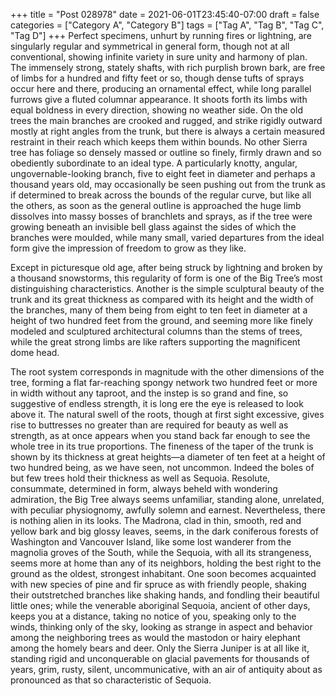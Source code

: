 +++
title = "Post 028978"
date = 2021-06-01T23:45:40-07:00
draft = false
categories = ["Category A", "Category B"]
tags = ["Tag A", "Tag B", "Tag C", "Tag D"]
+++
Perfect specimens, unhurt by running fires or lightning, are singularly regular and symmetrical in general form, though not at all conventional, showing infinite variety in sure unity and harmony of plan. The immensely strong, stately shafts, with rich purplish brown bark, are free of limbs for a hundred and fifty feet or so, though dense tufts of sprays occur here and there, producing an ornamental effect, while long parallel furrows give a fluted columnar appearance. It shoots forth its limbs with equal boldness in every direction, showing no weather side. On the old trees the main branches are crooked and rugged, and strike rigidly outward mostly at right angles from the trunk, but there is always a certain measured restraint in their reach which keeps them within bounds. No other Sierra tree has foliage so densely massed or outline so finely, firmly drawn and so obediently subordinate to an ideal type. A particularly knotty, angular, ungovernable-looking branch, five to eight feet in diameter and perhaps a thousand years old, may occasionally be seen pushing out from the trunk as if determined to break across the bounds of the regular curve, but like all the others, as soon as the general outline is approached the huge limb dissolves into massy bosses of branchlets and sprays, as if the tree were growing beneath an invisible bell glass against the sides of which the branches were moulded, while many small, varied departures from the ideal form give the impression of freedom to grow as they like.

Except in picturesque old age, after being struck by lightning and broken by a thousand snowstorms, this regularity of form is one of the Big Tree’s most distinguishing characteristics. Another is the simple sculptural beauty of the trunk and its great thickness as compared with its height and the width of the branches, many of them being from eight to ten feet in diameter at a height of two hundred feet from the ground, and seeming more like finely modeled and sculptured architectural columns than the stems of trees, while the great strong limbs are like rafters supporting the magnificent dome head.

The root system corresponds in magnitude with the other dimensions of the tree, forming a flat far-reaching spongy network two hundred feet or more in width without any taproot, and the instep is so grand and fine, so suggestive of endless strength, it is long ere the eye is released to look above it. The natural swell of the roots, though at first sight excessive, gives rise to buttresses no greater than are required for beauty as well as strength, as at once appears when you stand back far enough to see the whole tree in its true proportions. The fineness of the taper of the trunk is shown by its thickness at great heights—a diameter of ten feet at a height of two hundred being, as we have seen, not uncommon. Indeed the boles of but few trees hold their thickness as well as Sequoia. Resolute, consummate, determined in form, always beheld with wondering admiration, the Big Tree always seems unfamiliar, standing alone, unrelated, with peculiar physiognomy, awfully solemn and earnest. Nevertheless, there is nothing alien in its looks. The Madrona, clad in thin, smooth, red and yellow bark and big glossy leaves, seems, in the dark coniferous forests of Washington and Vancouver Island, like some lost wanderer from the magnolia groves of the South, while the Sequoia, with all its strangeness, seems more at home than any of its neighbors, holding the best right to the ground as the oldest, strongest inhabitant. One soon becomes acquainted with new species of pine and fir spruce as with friendly people, shaking their outstretched branches like shaking hands, and fondling their beautiful little ones; while the venerable aboriginal Sequoia, ancient of other days, keeps you at a distance, taking no notice of you, speaking only to the winds, thinking only of the sky, looking as strange in aspect and behavior among the neighboring trees as would the mastodon or hairy elephant among the homely bears and deer. Only the Sierra Juniper is at all like it, standing rigid and unconquerable on glacial pavements for thousands of years, grim, rusty, silent, uncommunicative, with an air of antiquity about as pronounced as that so characteristic of Sequoia.
